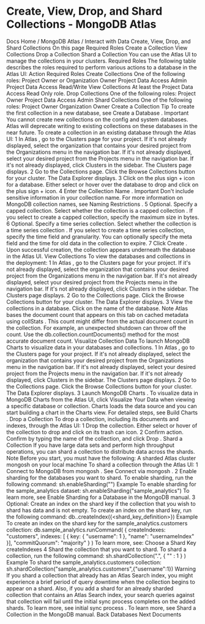 # Create, View, Drop, and Shard Collections - MongoDB Atlas


Docs Home / MongoDB Atlas / Interact with Data Create, View, Drop, and Shard Collections On this page Required Roles Create a Collection View Collections Drop a Collection Shard a Collection You can use the Atlas UI to manage the collections in your
clusters. Required Roles The following table describes the roles required to perform
various actions to a database in the Atlas UI: Action Required Roles Create Collections One of the following roles: Project Owner or Organization Owner Project Data Access Admin Project Data Access Read/Write View Collections At least the Project Data Access Read Only role. Drop Collections One of the following roles: Project Owner Project Data Access Admin Shard Collections One of the following roles: Project Owner Organization Owner Create a Collection Tip To create the first collection in a new database, see Create a Database . Important You cannot create new collections on the config and system databases. Atlas will deprecate writing to existing
collections on these databases in the near future. To create a collection in an existing database through the Atlas UI: 1 In Atlas , go to the Clusters page for your project. If it's not already displayed, select the organization that
contains your desired project from the Organizations menu in the
navigation bar. If it's not already displayed, select your desired project
from the Projects menu in the navigation bar. If it's not already displayed, click Clusters in the
sidebar. The Clusters page displays. 2 Go to the Collections page. Click the Browse Collections button for your cluster. The Data Explorer displays. 3 Click on the plus sign + icon for a database. Either select or hover over the database to drop and click on the
plus sign + icon. 4 Enter the Collection Name . Important Don't include sensitive information in
your collection name. For more information on MongoDB collection names, see Naming Restrictions . 5 Optional. Specify a capped collection. Select whether the collection is a capped collection . If you select to create a capped
collection, specify the maximum size in bytes. 6 Optional. Specify a time series collection. Select whether the collection is a time series collection .
If you select to create a time series collection, specify the time
field and granularity. You can optionally specify the meta field and
the time for old data in the collection to expire. 7 Click Create . Upon successful creation, the collection appears underneath the
database in the Atlas UI. View Collections To view the databases and collections in the deployment: 1 In Atlas , go to the Clusters page for your project. If it's not already displayed, select the organization that
contains your desired project from the Organizations menu in the
navigation bar. If it's not already displayed, select your desired project
from the Projects menu in the navigation bar. If it's not already displayed, click Clusters in the
sidebar. The Clusters page displays. 2 Go to the Collections page. Click the Browse Collections button for your cluster. The Data Explorer displays. 3 View the collections in a database. Click on the name of the database. Note Atlas bases the document count that appears on this tab
on cached metadata using collStats . This count might differ from
the actual document count in the collection. For example, an unexpected shutdown can throw off the
count. Use the db.collection.countDocuments() method for
the most accurate document count. Visualize Collection Data To launch MongoDB Charts to visualize data in your databases and collections. 1 In Atlas , go to the Clusters page for your project. If it's not already displayed, select the organization that
contains your desired project from the Organizations menu in the
navigation bar. If it's not already displayed, select your desired project
from the Projects menu in the navigation bar. If it's not already displayed, click Clusters in the
sidebar. The Clusters page displays. 2 Go to the Collections page. Click the Browse Collections button for your cluster. The Data Explorer displays. 3 Launch MongoDB Charts . To visualize data in MongoDB Charts from the Atlas UI, click Visualize Your Data when viewing a specific database
or collection. Charts loads the data source and you can
start building a chart in the Charts view. For detailed
steps, see Build Charts . Drop a Collection To drop a collection, including its documents and indexes, through the
Atlas UI: 1 Drop the collection. Either select or hover of the collection to drop and click on its
trash can icon. 2 Confirm action. Confirm by typing the name of the collection, and click Drop . Shard a Collection If you have large data sets and perform high throughput operations, you
can shard a collection to distribute data across
the shards. Note Before you start, you must have the following: A sharded Atlas cluster mongosh on your local machine To shard a collection through the Atlas UI: 1 Connect to MongoDB from mongosh . See Connect via mongosh . 2 Enable sharding for the databases you want to shard. To enable sharding, run the following command: sh.enableSharding("<database-name>") Example To enable sharding for the sample_analytics dataset: sh.enableSharding("sample_analytics") To learn more, see Enable Sharding for a Database in the MongoDB manual. 3 Optional: Create an index on the shard key if the collection that you wish to shard has data and is not empty. To create an index on the shard key, run the following command: db.<collection-name>.createIndex({<shard_key_definition>}) Example To create an index on the shard key for the sample_analytics.customers collection: db.sample_analytics.runCommand( { createIndexes: "customers", indexes: [ { key: { "username": 1 }, "name": "usernameIndex" }], "commitQuorum": "majority" } ) To learn  more, see: Choose a Shard Key createIndexes 4 Shard the collection that you want to shard. To shard a collection, run the following command: sh.shardCollection("<database>.<collection>", { "<indexed-field>" : 1 } ) Example To shard the sample_analytics.customers collection: sh.shardCollection("sample_analytics.customers",{"username":1}) Warning If you shard a collection that already has an Atlas Search index, you might
experience a brief period of query downtime when the collection
begins to appear on a shard. Also, if you add a shard for an already
sharded collection that contains an Atlas Search index, your search queries
against that collection will fail until the initial sync process
completes on the added shards. To learn more, see initial sync process . To learn more, see Shard a Collection in the MongoDB
manual. Back Databases Next Documents

